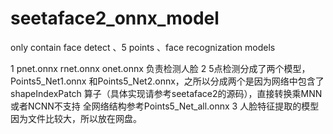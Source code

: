 # seetaface2_onnx_model
only contain face detect 、5 points 、face recognization models


1 pnet.onnx rnet.onnx onet.onnx 负责检测人脸
2 5点检测分成了两个模型，Points5_Net1.onnx 和Points5_Net2.onnx，之所以分成两个是因为网络中包含了shapeIndexPatch 算子（具体实现请参考seetaface2的源码），直接转换乘MNN或者NCNN不支持
全网络结构参考Points5_Net_all.onnx
3 人脸特征提取的模型因为文件比较大，所以放在网盘。
